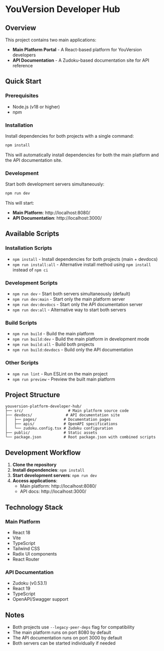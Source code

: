 # YouVersion Developer Hub
## Overview

This project contains two main applications:
- **Main Platform Portal** - A React-based platform for YouVersion developers
- **API Documentation** - A Zudoku-based documentation site for API reference

## Quick Start

### Prerequisites
- Node.js (v18 or higher)
- npm

### Installation

Install dependencies for both projects with a single command:

```bash
npm install
```

This will automatically install dependencies for both the main platform and the API documentation site.

### Development

Start both development servers simultaneously:

```bash
npm run dev
```

This will start:
- **Main Platform**: http://localhost:8080/
- **API Documentation**: http://localhost:3000/

## Available Scripts

### Installation Scripts
- `npm install` - Install dependencies for both projects (main + devdocs)
- `npm run install:all` - Alternative install method using `npm install` instead of `npm ci`

### Development Scripts
- `npm run dev` - Start both servers simultaneously (default)
- `npm run dev:main` - Start only the main platform server
- `npm run dev:devdocs` - Start only the API documentation server
- `npm run dev:all` - Alternative way to start both servers

### Build Scripts
- `npm run build` - Build the main platform
- `npm run build:dev` - Build the main platform in development mode
- `npm run build:all` - Build both projects
- `npm run build:devdocs` - Build only the API documentation

### Other Scripts
- `npm run lint` - Run ESLint on the main project
- `npm run preview` - Preview the built main platform

## Project Structure

```
youversion-platform-developer-hub/
├── src/                    # Main platform source code
├── devdocs/               # API documentation site
│   ├── pages/            # Documentation pages
│   ├── apis/             # OpenAPI specifications
│   └── zudoku.config.tsx # Zudoku configuration
├── public/               # Static assets
└── package.json          # Root package.json with combined scripts
```

## Development Workflow

1. **Clone the repository**
2. **Install dependencies**: `npm install`
3. **Start development servers**: `npm run dev`
4. **Access applications**:
   - Main platform: http://localhost:8080/
   - API docs: http://localhost:3000/

## Technology Stack

### Main Platform
- React 18
- Vite
- TypeScript
- Tailwind CSS
- Radix UI components
- React Router

### API Documentation
- Zudoku (v0.53.1)
- React 19
- TypeScript
- OpenAPI/Swagger support

## Notes

- Both projects use `--legacy-peer-deps` flag for compatibility
- The main platform runs on port 8080 by default
- The API documentation runs on port 3000 by default
- Both servers can be started individually if needed
